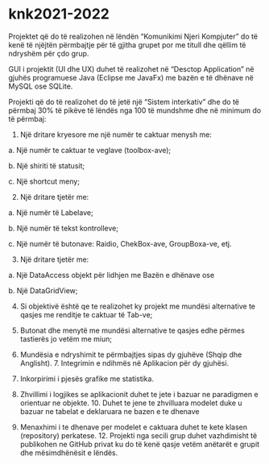 # knk2021-2022

Projektet që do të realizohen në lëndën “Komunikimi Njeri Kompjuter” do të kenë të njëjtën përmbajtje  për të gjitha grupet por me titull dhe qëllim të ndryshëm për çdo grup. 

GUI i projektit (UI dhe UX) duhet të realizohet në “Desctop Application” në gjuhës programuese Java (Eclipse me JavaFx) me bazën e të dhënave në MySQL ose SQLite. 

Projekti që do të realizohet do të jetë një “Sistem interkativ” dhe do të përmbaj 30% të pikëve të  lëndës nga 100 të mundshme dhe në minimum do të përmbaj: 


1. Një dritare kryesore me një numër te caktuar menysh me:  

a. Një numër te caktuar te veglave (toolbox-ave); 

b. Një shiriti të statusit; 

c. Një shortcut meny; 


2. Një dritare tjetër me: 

a. Një numër të Labelave; 

b. Një numër të tekst kontrolleve; 

c. Një numër të butonave: Raidio, ChekBox-ave, GroupBoxa-ve, etj.  


3. Një dritare tjetër me: 


a. Një DataAccess objekt për lidhjen me Bazën e dhënave ose 

b. Një DataGridView; 


4. Si objektivë është qe te realizohet ky projekt me mundësi alternative te qasjes me renditje te  caktuar të Tab-ve; 


5. Butonat dhe menytë me mundësi alternative te qasjes edhe përmes tastierës jo vetëm me  miun; 


6. Mundësia e ndryshimit te përmbajtjes sipas dy gjuhëve (Shqip dhe Anglisht). 7. Integrimin e ndihmës në Aplikacion për dy gjuhësi. 


8. Inkorpirimi i pjesës grafike me statistika. 


9. Zhvillimi i logjikes se aplikacionit duhet te jete i bazuar ne paradigmen e orientuar ne objekte. 10. Duhet te jene te zhvilluara modelet duke u bazuar ne tabelat e deklaruara ne bazen e te  dhenave 


11. Menaxhimi i te dhenave per modelet e caktuara duhet te kete klasen (repository) perkatese. 12. Projekti nga secili grup duhet vazhdimisht të publikohen ne GitHub privat ku do të kenë qasje  vetëm anëtarët e grupit dhe mësimdhënësit e lëndës.
